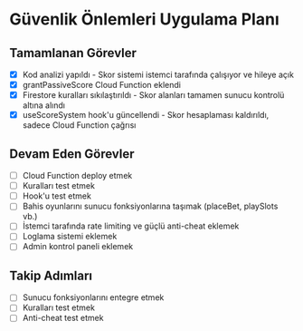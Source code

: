# Güvenlik Önlemleri Uygulama Planı

## Tamamlanan Görevler
- [x] Kod analizi yapıldı - Skor sistemi istemci tarafında çalışıyor ve hileye açık
- [x] grantPassiveScore Cloud Function eklendi
- [x] Firestore kuralları sıkılaştırıldı - Skor alanları tamamen sunucu kontrolü altına alındı
- [x] useScoreSystem hook'u güncellendi - Skor hesaplaması kaldırıldı, sadece Cloud Function çağrısı

## Devam Eden Görevler
- [ ] Cloud Function deploy etmek
- [ ] Kuralları test etmek
- [ ] Hook'u test etmek
- [ ] Bahis oyunlarını sunucu fonksiyonlarına taşımak (placeBet, playSlots vb.)
- [ ] İstemci tarafında rate limiting ve güçlü anti-cheat eklemek
- [ ] Loglama sistemi eklemek
- [ ] Admin kontrol paneli eklemek

## Takip Adımları
- [ ] Sunucu fonksiyonlarını entegre etmek
- [ ] Kuralları test etmek
- [ ] Anti-cheat test etmek
